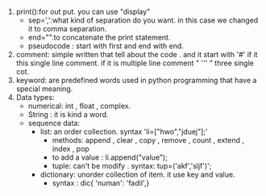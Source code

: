 1. print():for out put. you can use "display"
    - sep=',':what kind of separation do you want. in this case we changed it to comma separation.
    - end="".to concatenate the print statement.
    - pseudocode : start with first and end with end.
1.  comment: simple written that tell about the code . and it start with '#' if it this single line comment. if it is multiple line  comment " ''' " three single cot.
2. keyword: are predefined words used in python programming that have a special meaning.
3. Data types:
    - numerical: int , float , complex.
    - String : it is kind  a word.
    - sequence data:
        - list: an order collection.
            syntax 'li=["hwo","jduej"];'
            - methods: append , clear , copy , remove , count , extend , index , pop
            - to add a value : li.append("value");
           - tuple: can't be modify .
		    syntax: tup=('akf','sljf')';
		- dictionary: unorder collection of item. it use key and value.
		    - syntax : dic{ 'numan': 'fadil',}
